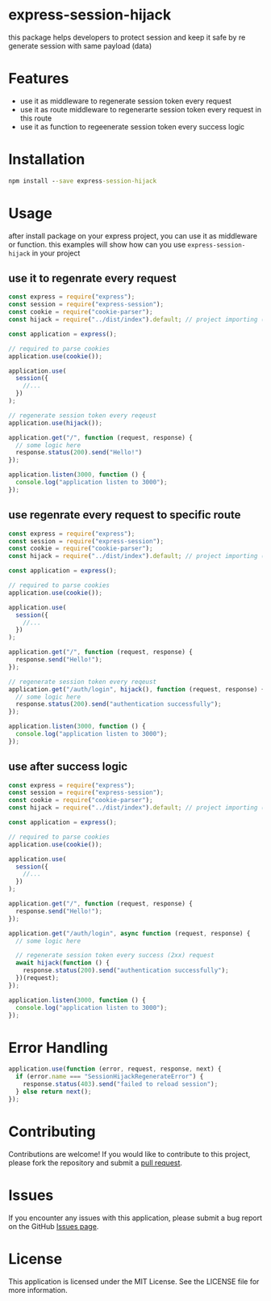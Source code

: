 # express-session-hijack

this package helps developers to protect session and keep it safe by re generate session with same payload (data)

# Features
* use it as middleware to regenerate session token every request
* use it as route middleware to regenerarte session token every request in this route
* use it as function to regeenerate session token every success logic

# Installation
```cmd
npm install --save express-session-hijack
```

# Usage
after install package on your express project, you can use it as middleware or function. this examples will show how can you use `express-session-hijack` in your project

## use it to regenrate every request

```js
const express = require("express");
const session = require("express-session");
const cookie = require("cookie-parser");
const hijack = require("../dist/index").default; // project importing (in your file use "express-session-hijack")

const application = express();

// required to parse cookies
application.use(cookie());

application.use(
  session({
    //...
  })
);

// regenerate session token every reqeust
application.use(hijack());

application.get("/", function (request, response) {
  // some logic here
  response.status(200).send("Hello!")
});

application.listen(3000, function () {
  console.log("application listen to 3000");
});
```

## use regenrate every request to specific route

```js
const express = require("express");
const session = require("express-session");
const cookie = require("cookie-parser");
const hijack = require("../dist/index").default; // project importing (in your file use "express-session-hijack")

const application = express();

// required to parse cookies
application.use(cookie());

application.use(
  session({
    //...
  })
);

application.get("/", function (request, response) {
  response.send("Hello!");
});

// regenerate session token every reqeust
application.get("/auth/login", hijack(), function (request, response) {
  // some logic here
  response.status(200).send("authentication successfully");
});

application.listen(3000, function () {
  console.log("application listen to 3000");
});
```

## use after success logic

```js
const express = require("express");
const session = require("express-session");
const cookie = require("cookie-parser");
const hijack = require("../dist/index").default; // project importing (in your file use "express-session-hijack")

const application = express();

// required to parse cookies
application.use(cookie());

application.use(
  session({
    //...
  })
);

application.get("/", function (request, response) {
  response.send("Hello!");
});

application.get("/auth/login", async function (request, response) {
  // some logic here

  // regenerate session token every success (2xx) request
  await hijack(function () {
    response.status(200).send("authentication successfully");
  })(request);
});

application.listen(3000, function () {
  console.log("application listen to 3000");
});
```

# Error Handling
```js
application.use(function (error, request, response, next) {
  if (error.name === "SessionHijackRegenerateError") {
    response.status(403).send("failed to reload session");
  } else return next();
});
```


# Contributing

Contributions are welcome! If you would like to contribute to this project, please fork the repository and submit a [pull request](https://github.com/AbdullahalyDev/express-session-hijack/pulls).

# Issues

If you encounter any issues with this application, please submit a bug report on the GitHub [Issues page](https://github.com/AbdullahalyDev/express-session-hijack/issues).

# License

This application is licensed under the MIT License. See the LICENSE file for more information.

